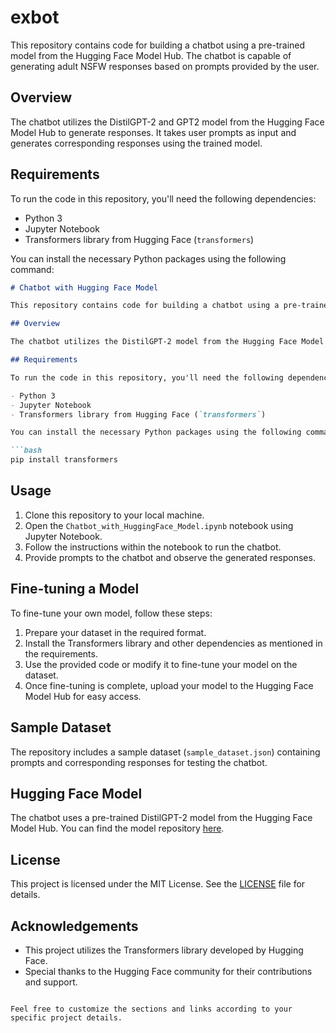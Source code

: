 # exbot

This repository contains code for building a chatbot using a pre-trained model from the Hugging Face Model Hub. The chatbot is capable of generating adult NSFW responses based on prompts provided by the user.

## Overview

The chatbot utilizes the DistilGPT-2 and GPT2 model from the Hugging Face Model Hub to generate responses. It takes user prompts as input and generates corresponding responses using the trained model.

## Requirements

To run the code in this repository, you'll need the following dependencies:

- Python 3
- Jupyter Notebook
- Transformers library from Hugging Face (`transformers`)

You can install the necessary Python packages using the following command:

```markdown
# Chatbot with Hugging Face Model

This repository contains code for building a chatbot using a pre-trained model from the Hugging Face Model Hub. The chatbot is capable of generating responses based on prompts provided by the user.

## Overview

The chatbot utilizes the DistilGPT-2 model from the Hugging Face Model Hub to generate responses. It takes user prompts as input and generates corresponding responses using the trained model.

## Requirements

To run the code in this repository, you'll need the following dependencies:

- Python 3
- Jupyter Notebook
- Transformers library from Hugging Face (`transformers`)

You can install the necessary Python packages using the following command:

```bash
pip install transformers
```

## Usage

1. Clone this repository to your local machine.
2. Open the `Chatbot_with_HuggingFace_Model.ipynb` notebook using Jupyter Notebook.
3. Follow the instructions within the notebook to run the chatbot.
4. Provide prompts to the chatbot and observe the generated responses.

## Fine-tuning a Model

To fine-tune your own model, follow these steps:

1. Prepare your dataset in the required format.
2. Install the Transformers library and other dependencies as mentioned in the requirements.
3. Use the provided code or modify it to fine-tune your model on the dataset.
4. Once fine-tuning is complete, upload your model to the Hugging Face Model Hub for easy access.

## Sample Dataset

The repository includes a sample dataset (`sample_dataset.json`) containing prompts and corresponding responses for testing the chatbot.

## Hugging Face Model

The chatbot uses a pre-trained DistilGPT-2 model from the Hugging Face Model Hub. You can find the model repository [here](https://huggingface.co/username/fine-tuned-distilgpt2).

## License

This project is licensed under the MIT License. See the [LICENSE](LICENSE) file for details.

## Acknowledgements

- This project utilizes the Transformers library developed by Hugging Face.
- Special thanks to the Hugging Face community for their contributions and support.
```

Feel free to customize the sections and links according to your specific project details.
